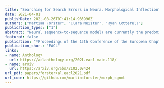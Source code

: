 ```yaml
---
title: "Searching for Search Errors in Neural Morphological Inflection"
date: 2021-04-01
publishDate: 2021-08-26T07:41:14.935996Z
authors: ["Martina Forster", "Clara Meister", "Ryan Cotterell"]
publication_types: ["1"]
abstract: "Neural sequence-to-sequence models are currently the predominant choice for language generation tasks. Yet, on word-level tasks, exact inference of these models reveals the empty string is often the global optimum. Prior works have speculated this phenomenon is a result of the inadequacy of neural models for language generation. However, in the case of morphological inflection, we find that the empty string is almost never the most probable solution under the model. Further, greedy search often finds the global optimum. These observations suggest that the poor calibration of many neural models may stem from characteristics of a specific subset of tasks rather than general ill-suitedness of such models for language generation."
featured: false
publication: "*Proceedings of the 16th Conference of the European Chapter of the Association for Computational Linguistics*"
publication_short: "EACL"
links:
- name: Anthology
  url: https://aclanthology.org/2021.eacl-main.118/
- name: arXiv
  url: https://arxiv.org/abs/2102.08424
url_pdf: papers/forster+al.eacl2021.pdf
url_code: https://github.com/martinaforster/morph_sgnmt
---
```


